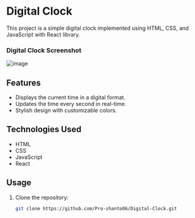 # Digital Clock

This project is a simple digital clock implemented using HTML, CSS, and JavaScript with React library.

### Digital Clock Screenshot

![image](https://github.com/Pro-shanto06/Digital-Clock/assets/123327841/a3e9e5d0-6894-4e9e-810e-ca27db09589c)


## Features

- Displays the current time in a digital format.
- Updates the time every second in real-time.
- Stylish design with customizable colors.

## Technologies Used

- HTML
- CSS
- JavaScript
- React

## Usage

1. Clone the repository:

   ```bash
   git clone https://github.com/Pro-shanto06/Digital-Clock.git




